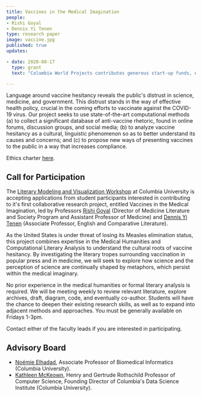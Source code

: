 ```yaml
---
title: Vaccines in the Medical Imagination
people:
- Rishi Goyal
- Dennis Yi Tenen
type: research paper
image: vaccine.jpg
published: true
updates:

- date: 2020-08-17
  type: grant
  text: "Columbia World Projects contributes generous start-up funds, editorial, and project management support."

---
```


Language around vaccine hesitancy reveals the public's distrust in science, medicine, and
government. This distrust stands in the way of effective health policy, crucial in the coming
efforts to vaccinate against the COVID-19 virus. Our project seeks to use state-of-the-art
computational methods (a) to collect a significant database of anti-vaccine rhetoric, found in
online forums, discussion groups, and social media; (b) to analyze vaccine hesitancy as a
cultural, linguistic phenomenon so as to better understand its causes and concerns; and (c) to
propose new ways of presenting vaccines to the public in a way that increases compliance.

Ethics charter [here][10].

[10]: https://docs.google.com/document/d/1CySyCm6Jz1L53egGS6ex_SANGJydnTbNx6IvQnZDxxI/edit?usp=sharing

## Call for Participation

The [Literary Modeling and Visualization Workshop][1] at Columbia University is accepting
applications from student participants interested in contributing to it's first collaborative
research project, entitled Vaccines in the Medical Imagination, led by Professors [Rishi
Goyal][2] (Director of Medicine Literature and Society Program and Assistant Professor of
Medicine) and [Dennis Yi Tenen][3] (Associate Professor, English and Comparative Literature).

As the United States is under threat of losing its Measles elimination status, this project
combines expertise in the Medical Humanities and Computational Literary Analysis to understand
the cultural roots of vaccine hesitancy. By investigating the literary tropes surrounding
vaccination in popular press and in medicine, we will seek to explore how science and the
perception of science are continually shaped by metaphors, which persist within the medical
imaginary.

No prior experience in the medical humanities or formal literary analysis is required. We will
be meeting weekly to review relevant literature, explore archives, draft, diagram, code, and
eventually co-author. Students will have the chance to deepen their existing research skills,
as well as to expand into adjacent methods and approaches. You must be generally available on
Fridays 1-3pm.

Contact either of the faculty leads if you are interested in participating.

[1]: https://xpmethod.plaintext.in/projects/literary-modeling.html
[2]: http://icls.columbia.edu/author/0000000039/
[3]: http://denten.plaintext.in/

## Advisory Board

- [Noémie Elhadad][4], Associate Professor of Biomedical Informatics (Columbia University).
- [Kathleen McKeown][5], Henry and Gertrude Rothschild Professor of Computer Science, Founding
Director of Columbia's Data Science Institute (Columbia University).

[4]: https://www.dbmi.columbia.edu/profile/noemie-elhadad/
[5]: http://www.cs.columbia.edu/~kathy/

